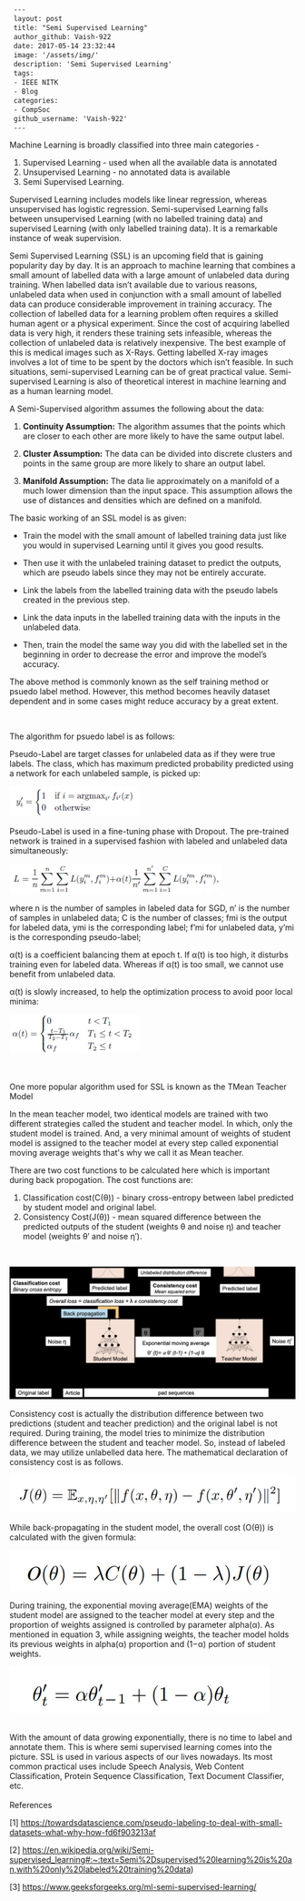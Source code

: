 ```
 ---
 layout: post
 title: "Semi Supervised Learning"
 author_github: Vaish-922
 date: 2017-05-14 23:32:44
 image: '/assets/img/'
 description: 'Semi Supervised Learning'
 tags:
 - IEEE NITK
 - Blog
 categories:
 - CompSoc
 github_username: 'Vaish-922'
 ---
```

Machine Learning is broadly classified into three main categories -

1. Supervised Learning - used when all the available data is annotated
2. Unsupervised Learning - no annotated data is available
3. Semi Supervised Learning.  

Supervised Learning includes models like linear regression, whereas unsupervised has logistic regression. Semi-supervised Learning falls between unsupervised Learning (with no labelled training data) and supervised Learning (with only labelled training data). It is a remarkable instance of weak supervision.

  
  

Semi Supervised Learning (SSL) is an upcoming field that is gaining popularity day by day. It is an approach to machine learning that combines a small amount of labelled data with a large amount of unlabeled data during training. When labelled data isn’t available due to various reasons, unlabeled data when used in conjunction with a small amount of labelled data can produce considerable improvement in training accuracy. The collection of labelled data for a learning problem often requires a skilled human agent or a physical experiment. Since the cost of acquiring labelled data is very high, it renders these training sets infeasible, whereas the collection of unlabeled data is relatively inexpensive. The best example of this is medical images such as X-Rays. Getting labelled X-ray images involves a lot of time to be spent by the doctors which isn’t feasible. In such situations, semi-supervised Learning can be of great practical value. Semi-supervised Learning is also of theoretical interest in machine learning and as a human learning model.

  

A Semi-Supervised algorithm assumes the following about the data:

  

1.  **Continuity Assumption:** The algorithm assumes that the points which are closer to each other are more likely to have the same output label.
    
2.  **Cluster Assumption:** The data can be divided into discrete clusters and points in the same group are more likely to share an output label.
    
3.  **Manifold Assumption:** The data lie approximately on a manifold of a much lower dimension than the input space. This assumption allows the use of distances and densities which are defined on a manifold.
    

  

The basic working of an SSL model is as given:

-   Train the model with the small amount of labelled training data just like you would in supervised Learning until it gives you good results.
    
-   Then use it with the unlabeled training dataset to predict the outputs, which are pseudo labels since they may not be entirely accurate.
    
-   Link the labels from the labelled training data with the pseudo labels created in the previous step.
    
-   Link the data inputs in the labelled training data with the inputs in the unlabeled data.
    
-   Then, train the model the same way you did with the labelled set in the beginning in order to decrease the error and improve the model’s accuracy.

The above method is commonly known as the self training method or psuedo label method. However, this method becomes heavily dataset dependent and in some cases might reduce accuracy by a great extent. 

</br>

The algorithm for psuedo label is as follows:

Pseudo-Label are target classes for unlabeled data as if they were true labels. The class, which has maximum predicted probability predicted using a network for each unlabeled sample, is picked up:

![](2022-09-02-16-29-09.png)

Pseudo-Label is used in a fine-tuning phase with Dropout. The pre-trained network is trained in a supervised fashion with labeled and unlabeled data simultaneously:

![](2022-09-02-16-29-54.png)

where n is the number of samples in labeled data for SGD, n’ is the number of samples in unlabeled data; C is the number of classes;
fmi is the output for labeled data, ymi is the corresponding label;
f’mi for unlabeled data, y’mi is the corresponding pseudo-label;

α(t) is a coefficient balancing them at epoch t. If α(t) is too high, it disturbs training even for labeled data. Whereas if α(t) is too small, we cannot use benefit from unlabeled data.

α(t) is slowly increased, to help the optimization process to avoid poor local minima:

![](2022-09-02-16-30-39.png)


</br> </br>
One more popular algorithm used for SSL is known as the TMean Teacher Model

In the mean teacher model, two identical models are trained with two different strategies called the student and teacher model. In which, only the student model is trained. And, a very minimal amount of weights of student model is assigned to the teacher model at every step called exponential moving average weights that's why we call it as Mean teacher.

There are two cost functions to be calculated here which is important during back propogation. The cost functions are:
1. Classification cost(C(θ)) - binary cross-entropy between label predicted by student model and original label. 
2. Consistency Cost(J(θ)) - mean squared difference between the predicted outputs of the student (weights θ and noise η) and teacher model (weights θ′ and noise η′).

</br>

![](2022-09-02-16-36-42.png)

Consistency cost is actually the distribution difference between two predictions (student and teacher prediction) and the original label is not required. During training, the model tries to minimize the distribution difference between the student and teacher model. So, instead of labeled data, we may utilize unlabelled data here. The mathematical declaration of consistency cost is as follows.

![](2022-09-02-16-44-23.png)

While back-propagating in the student model, the overall cost
(O(θ)) is calculated with the given formula:

![](2022-09-02-16-45-11.png)

During training, the exponential moving average(EMA) weights of the student model are assigned to the teacher model at every step and the proportion of weights assigned is controlled by parameter alpha(α). As mentioned in equation 3, while assigning weights, the teacher model holds its previous weights in alpha(α) proportion and (1−α) portion of student weights.

![](2022-09-02-16-46-44.png)


</br>  
With the amount of data growing exponentially, there is no time to label and annotate them. This is where semi supervised learning comes into the picture. 
SSL is used in various aspects of our lives nowadays. Its most common practical uses include Speech Analysis, Web Content Classification, Protein Sequence Classification, Text Document Classifier, etc. 
</br> </br>
References

[1] https://towardsdatascience.com/pseudo-labeling-to-deal-with-small-datasets-what-why-how-fd6f903213af

[2] https://en.wikipedia.org/wiki/Semi-supervised_learning#:~:text=Semi%2Dsupervised%20learning%20is%20an,with%20only%20labeled%20training%20data)

[3] https://www.geeksforgeeks.org/ml-semi-supervised-learning/